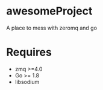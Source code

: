 # awesomeProject
A place to mess with zeromq and go

# Requires
* zmq >=4.0
* Go >= 1.8
* libsodium
